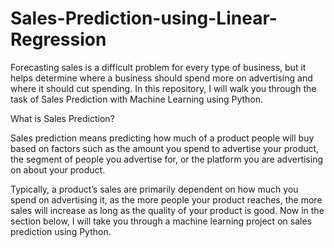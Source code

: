 # Sales-Prediction-using-Linear-Regression

Forecasting sales is a difficult problem for every type of business, but it helps determine where a business should spend more on advertising and where it should cut spending. In this repository, I will walk you through the task of Sales Prediction with Machine Learning using Python.

What is Sales Prediction?

Sales prediction means predicting how much of a product people will buy based on factors such as the amount you spend to advertise your product, the segment of people you advertise for, or the platform you are advertising on about your product.

Typically, a product’s sales are primarily dependent on how much you spend on advertising it, as the more people your product reaches, the more sales will increase as long as the quality of your product is good. Now in the section below, I will take you through a machine learning project on sales prediction using Python.

